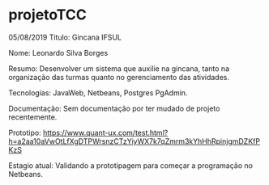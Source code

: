 # projetoTCC

 
 
 
 05/08/2019
 Titulo: Gincana IFSUL
 
 Nome: Leonardo Silva Borges
 
 Resumo: Desenvolver um sistema que auxilie na gincana, tanto na organização das turmas quanto no gerenciamento das atividades. 
 
 Tecnologias: JavaWeb, Netbeans, Postgres PgAdmin.
 
 Documentação: Sem documentação por ter mudado de projeto recentemente.
 
 Prototipo: https://www.quant-ux.com/test.html?h=a2aa10aVwOtLfXgDTPWrsnzCTzYiyWX7k7qZmrm3kYhHhRpinjgmDZKfPKzS
 
 Estagio atual: Validando a prototipagem para começar a programação no Netbeans.
